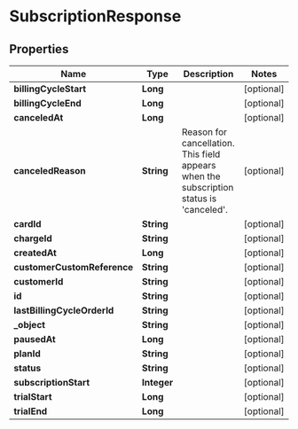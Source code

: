 

# SubscriptionResponse

## Properties

Name | Type | Description | Notes
------------ | ------------- | ------------- | -------------
**billingCycleStart** | **Long** |  |  [optional]
**billingCycleEnd** | **Long** |  |  [optional]
**canceledAt** | **Long** |  |  [optional]
**canceledReason** | **String** | Reason for cancellation. This field appears when the subscription status is &#39;canceled&#39;. |  [optional]
**cardId** | **String** |  |  [optional]
**chargeId** | **String** |  |  [optional]
**createdAt** | **Long** |  |  [optional]
**customerCustomReference** | **String** |  |  [optional]
**customerId** | **String** |  |  [optional]
**id** | **String** |  |  [optional]
**lastBillingCycleOrderId** | **String** |  |  [optional]
**_object** | **String** |  |  [optional]
**pausedAt** | **Long** |  |  [optional]
**planId** | **String** |  |  [optional]
**status** | **String** |  |  [optional]
**subscriptionStart** | **Integer** |  |  [optional]
**trialStart** | **Long** |  |  [optional]
**trialEnd** | **Long** |  |  [optional]




